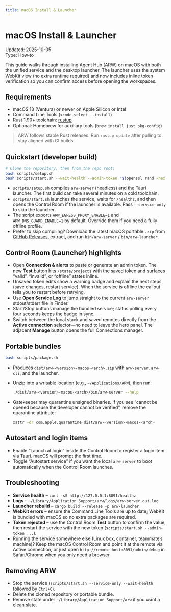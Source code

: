 ```yaml
---
title: macOS Install & Launcher
---
```


# macOS Install & Launcher
Updated: 2025-10-05  
Type: How‑to

This guide walks through installing Agent Hub (ARW) on macOS with both the unified service and the desktop launcher. The launcher uses the system WebKit view (no extra runtime required) and now includes inline token verification so you can confirm access before opening the workspaces.

## Requirements

- macOS 13 (Ventura) or newer on Apple Silicon or Intel
- Command Line Tools (`xcode-select --install`)
- Rust 1.90+ toolchain: [rustup](https://rustup.rs)
- Optional: Homebrew for auxiliary tools (`brew install just pkg-config`)

> ARW follows stable Rust releases. Run `rustup update` after pulling to stay aligned with CI builds.

## Quickstart (developer build)

```bash
# Clone the repository, then from the repo root:
bash scripts/setup.sh
bash scripts/start.sh --wait-health --admin-token "$(openssl rand -hex 32)"
```

- `scripts/setup.sh` compiles `arw-server` (headless) and the Tauri launcher. The first build can take several minutes on a cold toolchain.
- `scripts/start.sh` launches the service, waits for `/healthz`, and then opens the Control Room if the launcher is available. Pass `--service-only` to skip the launcher.
- The script exports `ARW_EGRESS_PROXY_ENABLE=1` and `ARW_DNS_GUARD_ENABLE=1` by default. Override them if you need a fully offline profile.
- Prefer to skip compiling? Download the latest macOS portable `.zip` from [GitHub Releases](https://github.com/t3hw00t/ARW/releases), extract, and run `bin/arw-server` / `bin/arw-launcher`.

## Control Room (Launcher) highlights

- Open **Connection & alerts** to paste or generate an admin token. The new **Test** button hits `/state/projects` with the saved token and surfaces “valid”, “invalid”, or “offline” states inline.
- Unsaved token edits show a warning badge and explain the next steps (save changes, restart service). When the service is offline the callout tells you to restart before retrying.
- Use **Open Service Log** to jump straight to the current `arw-server` stdout/stderr file in Finder.
- Start/Stop buttons manage the bundled service; status polling every four seconds keeps the badge in sync.
- Switch between the local stack and saved remotes directly from the **Active connection** selector—no need to leave the hero panel. The adjacent **Manage** button opens the full Connections manager.

## Portable bundles

```bash
bash scripts/package.sh
```

- Produces `dist/arw-<version>-macos-<arch>.zip` with `arw-server`, `arw-cli`, and the launcher.
- Unzip into a writable location (e.g., `~/Applications/ARW`), then run:

  ```bash
  ./dist/arw-<version>-macos-<arch>/bin/arw-server --help
  ```

- Gatekeeper may quarantine unsigned binaries. If you see “cannot be opened because the developer cannot be verified”, remove the quarantine attribute:

  ```bash
  xattr -dr com.apple.quarantine dist/arw-<version>-macos-<arch>
  ```

## Autostart and login items

- Enable “Launch at login” inside the Control Room to register a login item via Tauri. macOS will prompt the first time.
- Toggle “Autostart service” if you want the local `arw-server` to boot automatically when the Control Room launches.

## Troubleshooting

- **Service health** – `curl -sS http://127.0.0.1:8091/healthz`
- **Logs** – `~/Library/Application Support/arw/logs/arw-server.out.log`
- **Launcher rebuild** – `cargo build --release -p arw-launcher`
- **WebKit errors** – ensure the Command Line Tools are up to date; WebKit is bundled with macOS so no extra packages are required.
- **Token rejected** – use the Control Room **Test** button to confirm the value, then restart the service with the new token (`scripts/start.sh --admin-token ...`).
- Running the service somewhere else (Linux box, container, teammate’s machine)? Keep the macOS Control Room and point it at the remote via Active connection, or just open `http://remote-host:8091/admin/debug` in Safari/Chrome when you only need a browser.

## Removing ARW

- Stop the service (`scripts/start.sh --service-only --wait-health` followed by `Ctrl+C`).
- Delete the cloned repository or portable bundle.
- Remove state under `~/Library/Application Support/arw` if you want a clean slate.
